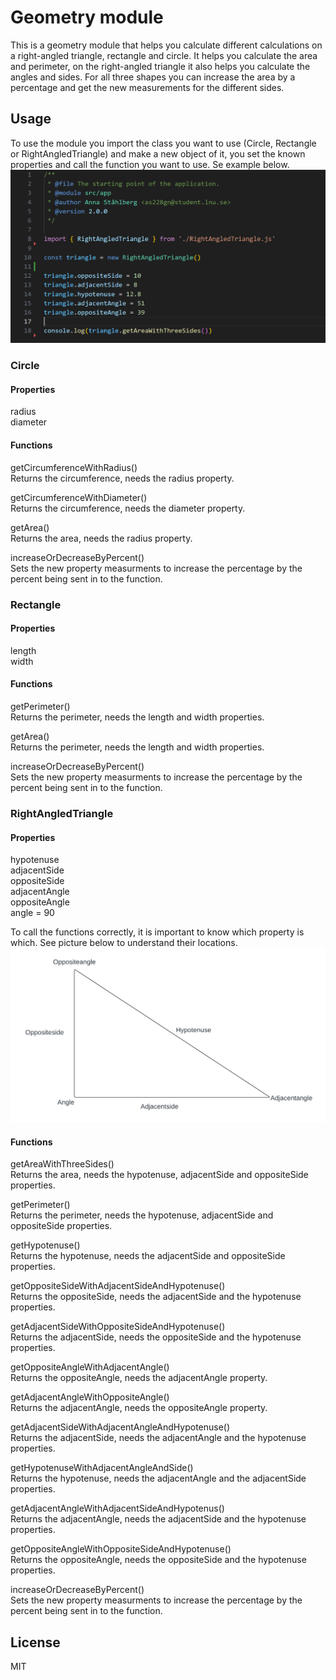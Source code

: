 # Geometry module
This is a geometry module that helps you calculate different calculations on a right-angled triangle, rectangle and circle. It helps you calculate the area and perimeter, on the right-angled triangle it also helps you calculate the angles and sides. For all three shapes you can increase the area by a percentage and get the new measurements for the different sides.

## Usage
To use the module you import the class you want to use (Circle, Rectangle or RightAngledTriangle) and make a new object of it, you set the known properties and call the function you want to use. Se example below.
![Example](img/CodeExample.png)
### Circle
#### Properties
radius  
diameter
#### Functions
getCircumferenceWithRadius()  
Returns the circumference, needs the radius property.  

getCircumferenceWithDiameter()  
Returns the circumference, needs the diameter property.  

getArea()  
Returns the area, needs the radius property.  

increaseOrDecreaseByPercent()  
Sets the new property measurments to increase the percentage by the percent being sent in to the function.  
### Rectangle
#### Properties
length  
width
#### Functions
getPerimeter()  
Returns the perimeter, needs the length and width properties.  

getArea()  
Returns the perimeter, needs the length and width properties.  

increaseOrDecreaseByPercent()  
Sets the new property measurments to increase the percentage by the percent being sent in to the function.  
### RightAngledTriangle
#### Properties
hypotenuse  
adjacentSide  
oppositeSide  
adjacentAngle  
oppositeAngle  
angle = 90  

To call the functions correctly, it is important to know which property is which. See picture below to understand their locations.
![Triangle](img/RightSidedTriangle.png)
#### Functions
getAreaWithThreeSides()  
Returns the area, needs the hypotenuse, adjacentSide and oppositeSide properties.  

getPerimeter()  
Returns the perimeter, needs the hypotenuse, adjacentSide and oppositeSide properties.  

getHypotenuse()  
Returns the hypotenuse, needs the adjacentSide and oppositeSide properties.  

getOppositeSideWithAdjacentSideAndHypotenuse()  
Returns the oppositeSide, needs the adjacentSide and the hypotenuse properties.  

getAdjacentSideWithOppositeSideAndHypotenuse()  
Returns the adjacentSide, needs the oppositeSide and the hypotenuse properties.  

getOppositeAngleWithAdjacentAngle()  
Returns the oppositeAngle, needs the adjacentAngle property.  

getAdjacentAngleWithOppositeAngle()  
Returns the adjacentAngle, needs the oppositeAngle property.  

getAdjacentSideWithAdjacentAngleAndHypotenuse()  
Returns the adjacentSide, needs the adjacentAngle and the hypotenuse properties.  

getHypotenuseWithAdjacentAngleAndSide()  
Returns the hypotenuse, needs the adjacentAngle and the adjacentSide properties.  

getAdjacentAngleWithAdjacentSideAndHypotenus()  
Returns the adjacentAngle, needs the adjacentSide and the hypotenuse properties.  

getOppositeAngleWithOppositeSideAndHypotenuse()  
Returns the oppositeAngle, needs the oppositeSide and the hypotenuse properties.  

increaseOrDecreaseByPercent()  
Sets the new property measurments to increase the percentage by the percent being sent in to the function.  

## License
MIT